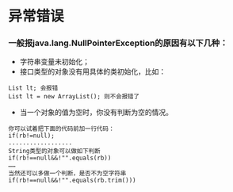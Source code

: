# 异常错误


### 一般报java.lang.NullPointerException的原因有以下几种： 
* 字符串变量未初始化； 
* 接口类型的对象没有用具体的类初始化，比如： 
```
List lt; 会报错 
List lt = new ArrayList(); 则不会报错了 
```
* 当一个对象的值为空时，你没有判断为空的情况。 
```
你可以试着把下面的代码前加一行代码： 
if(rb!=null);
..................
String类型的对象可以做如下判断
if(rb!==null&&!"".equals(rb)) 
……
当然还可以多做一个判断，是否不为空字符串
if(rb!==null&&!"".equals(rb.trim())) 
```
